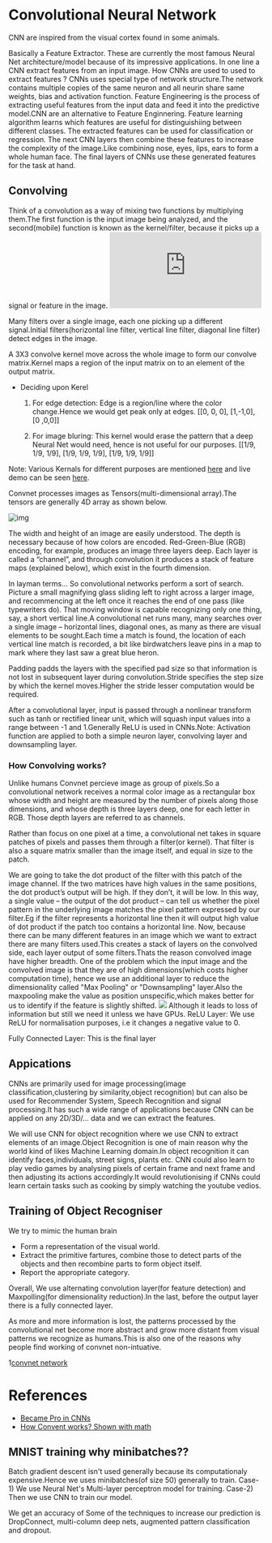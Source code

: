 # Convolutional Neural Network

CNN are inspired from the visual cortex found in some animals.

Basically a Feature Extractor.
These are currently the most famous Neural Net architecture/model because of its impressive applications.
In one line a CNN extract features from an input image.
How CNNs are used to used to extract features ?
CNNs uses special type of network structure.The network contains multiple copies of the same neuron and all neurin share same weights, bias and activation function.
Feature Engineering is the process of extracting useful features from the input data and feed it into the predictive model.CNN are an alternative to Feature Enginnering.
Feature learning algorithm learns which features are useful for distinguishiing between different classes.
The extracted features can be used for classification or regression.
The next CNN layers then combine these features to increase the complexity of the image.Like combining nose, eyes, lips, ears to form a whole human face.
The final layers of CNNs use these generated features for the task at hand.

## Convolving

Think of a convolution as a way of mixing two functions by multiplying them.The first function is the input image being analyzed, and the second(mobile) function is known as the kernel/filter, because it picks up a signal or feature in the image.
![Visualisation](http://cs.stanford.edu/people/karpathy/convnetjs/demo/mnist.html)

Many filters over a single image, each one picking up a different signal.Initial filters(horizontal line filter, vertical line filter, diagonal line filter) detect edges in the image.

A 3X3 convolve kernel move across the whole image to form our convolve matrix.Kernel maps a region of the input matrix on to an element of the output matrix.

* Deciding upon Kerel
	1) For edge detection: Edge is a region/line where the color change.Hence we would get peak only at edges.
		[[0, 0, 0],
		 [1,-1,0],
       [0 ,0,0]]

	2) For image bluring: This kernel would erase the pattern that a deep Neural Net would need, hence is not useful for our purposes.
		[[1/9, 1/9, 1/9],
		 [1/9, 1/9, 1/9],
		 [1/9, 1/9, 1/9]]

Note: Various Kernals for different purposes are mentioned [here](https://en.wikipedia.org/wiki/Kernel_(image_processing)) and live demo can be seen [here](http://setosa.io/ev/image-kernels/).

Convnet processes images as Tensors(multi-dimensional array).The tensors are generally 4D array as shown below.

![img](https://deeplearning4j.org/img/3d_matrix.png)

The width and height of an image are easily understood. The depth is necessary because of how colors are encoded. Red-Green-Blue (RGB) encoding, for example, produces an image three layers deep. Each layer is called a “channel”, and through convolution it produces a stack of feature maps (explained below), which exist in the fourth dimension.

In layman terms...
So convolutional networks perform a sort of search. Picture a small magnifying glass sliding left to right across a larger image, and recommencing at the left once it reaches the end of one pass (like typewriters do). That moving window is capable recognizing only one thing, say, a short vertical line.A convolutional net runs many, many searches over a single image – horizontal lines, diagonal ones, as many as there are visual elements to be sought.Each time a match is found, the location of each vertical line match is recorded, a bit like birdwatchers leave pins in a map to mark where they last saw a great blue heron.

Padding padds the layers with the specified pad size so that information is not lost in subsequent layer during convolution.Stride specifies the step size by which the kernel moves.Higher the stride lesser computation would be required.

After a convolutional layer, input is passed through a nonlinear transform such as tanh or rectified linear unit, which will squash input values into a range between -1 and 1.Generally ReLU is used in CNNs.Note: Activation function are applied to both a simple neuron layer, convolving layer and   downsampling layer.

### How Convolving works?
Unlike humans Convnet percieve image as group of pixels.So a convolutional network receives a normal color image as a rectangular box whose width and height are measured by the number of pixels along those dimensions, and whose depth is three layers deep, one for each letter in RGB. Those depth layers are referred to as channels.

Rather than focus on one pixel at a time, a convolutional net takes in square patches of pixels and passes them through a filter(or kernel). That filter is also a square matrix smaller than the image itself, and equal in size to the patch.

We are going to take the dot product of the filter with this patch of the image channel. If the two matrices have high values in the same positions, the dot product’s output will be high. If they don’t, it will be low. In this way, a single value – the output of the dot product – can tell us whether the pixel pattern in the underlying image matches the pixel pattern expressed by our filter.Eg if the filter represents a horizontal line then it will output high value of dot product if the patch too contains a horizontal line.
Now, because there can be many different features in an image which we want to extract there are many filters used.This creates a stack of layers on the convolved side, each layer output of some filters.Thats the reason convolved image have higher breadth.
One of the problem which the input image and the convolved image is that they are of high dimensions(which costs higher computation time), hence we use an additional layer to reduce the dimensionality called "Max Pooling" or "Downsampling" layer.Also the maxpooling make the value as position unspecific,which makes better for us to identify if the feature is slightly shifted.
![](https://deeplearning4j.org/img/maxpool.png)
Although it leads to loss of information but still we need it unless we have GPUs.
ReLU Layer:
We use ReLU for normalisation purposes, i.e it changes a negative value to 0.

Fully Connected Layer:
This is the final layer

## Appications

CNNs are primarily used for image processing(image classification,clustering by similarity,object recognition) but can also be used for Recommender System, Speech Recognition and signal processing.It has such a wide range of applications because CNN can be applied on any 2D/3D/... data and we can extract the features.

We will use CNN for object recognition where we use CNN to extract elements of an image.Object Recognition is one of main reason why the world kind of likes Machine Learning domain.In object recognition it can identify faces,individuals, street signs, plants etc.
CNN could also learn to play vedio games by analysing pixels of certain frame and next frame and then adjusting its actions accordingly.It would revolutionising if CNNs could learn certain tasks such as cooking by simply watching the youtube vedios.

## Training of Object Recogniser
We try to mimic the human brain

* Form a representation of the visual world.
* Extract the primitive fartures, combine those to detect parts of the objects and then recombine parts to form object itself. 
* Report the appropriate category.

Overall, We use alternating convolution layer(for feature detection) and Maxpolling(for dimensionality reduction).In the last, before the output layer there is a fully connected layer.

As more and more information is lost, the patterns processed by the convolutional net become more abstract and grow more distant from visual patterns we recognize as humans.This is also one of the reasons why people find working of convnet non-intuative.

1[convnet network](https://www.researchgate.net/profile/Xiaoou_Tang/publication/263237688/figure/fig1/AS:296553458749440@1447715262034/Figure-1-The-ConvNet-structure-for-DeepID2-extraction.png)

# References 

* [Became Pro in CNNs](https://cs231n.github.io/)
* [How Convent works? Shown with math](https://www.youtube.com/watch?v=FmpDIaiMIeA)


## MNIST training why minibatches??
Batch gradient descent isn't used generally because its computationaly expensive.Hence we uses minibatches(of size 50) generally to train.
Case-1) We use Neural Net's Multi-layer perceptron model for training.
Case-2) Then we use CNN to train our model.
 
We get an accuracy of 
Some of the techniques to increase our prediction is DropConnect, multi-column deep nets, augmented pattern classification and dropout.






